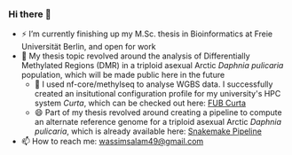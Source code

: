 ### Hi there 👋

- ⚡ I’m currently finishing up my M.Sc. thesis in Bioinformatics at Freie Universität Berlin, and open for work
- 🔭 My thesis topic revolved around the analysis of Differentially Methylated Regions (DMR) in a triploid asexual Arctic _Daphnia pulicaria_ population, which will be made public here in the future
  - 🌱 I used nf-core/methylseq to analyse WGBS data. I successfully created an insitutional configuration profile for my university's HPC system _Curta_, which can be checked out here: [FUB Curta](https://nf-co.re/configs/fub_curta)
  - 😄 Part of my thesis revolved around creating a pipeline to compute an alternate reference genome for a triploid asexual Arctic _Daphnia pulicaria_, which is already available here: [Snakemake Pipeline](https://github.com/wassimsalam01/snakemake-triploid-alt-ref-genome-pipeline) 
- 📫 How to reach me: wassimsalam49@gmail.com
<!--
**wassimsalam01/wassimsalam01** is a ✨ _special_ ✨ repository because its `README.md` (this file) appears on your GitHub profile.

Here are some ideas to get you started:

- 🔭 I’m currently working on ...
- 🌱 I’m currently learning ...
- 👯 I’m looking to collaborate on ...
- 🤔 I’m looking for help with ...
- 💬 Ask me about ...
- 📫 How to reach me: ...
- 😄 Pronouns: ...
- ⚡ Fun fact: ...
-->
